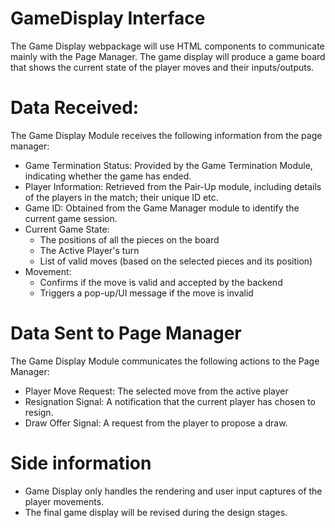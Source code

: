 # GameDisplay Interface

The Game Display webpackage will use HTML components to communicate mainly with the Page Manager. The game display will produce a game board that shows the current state of the player moves and their inputs/outputs.

# Data Received:
The Game Display Module receives the following information from the page manager:

- Game Termination Status: Provided by the Game Termination Module, indicating whether the game has ended.
- Player Information: Retrieved from the Pair-Up module, including details of the players in the match; their unique ID etc.
- Game ID: Obtained from the Game Manager module to identify the current game session.
- Current Game State:
    - The positions of all the pieces on the board
    - The Active Player's turn
    - List of valid moves (based on the selected pieces and its position)
- Movement:
    - Confirms if the move is valid and accepted by the backend
    - Triggers a pop-up/UI message if the move is invalid

# Data Sent to Page Manager

The Game Display Module communicates the following actions to the Page Manager:

- Player Move Request: The selected move from the active player
- Resignation Signal: A notification that the current player has chosen to resign.
- Draw Offer Signal: A request from the player to propose a draw. 

# Side information

- Game Display only handles the rendering and user input captures of the player movements.
- The final game display will be revised during the design stages.